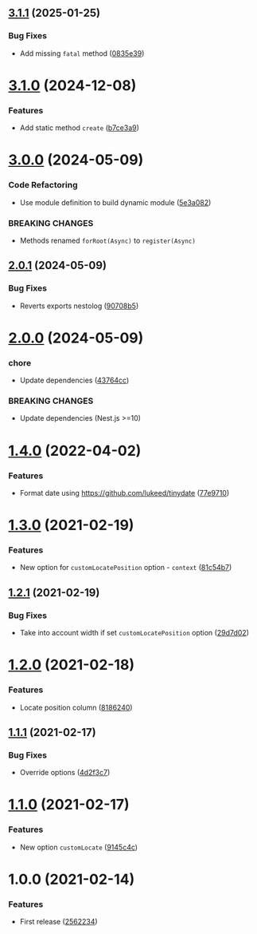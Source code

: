 ## [3.1.1](https://github.com/unlight/nestolog/compare/v3.1.0...v3.1.1) (2025-01-25)


### Bug Fixes

* Add missing `fatal` method ([0835e39](https://github.com/unlight/nestolog/commit/0835e39173c3cf57927c9ede4819bd9ad8268a55))

# [3.1.0](https://github.com/unlight/nestolog/compare/v3.0.0...v3.1.0) (2024-12-08)


### Features

* Add static method `create` ([b7ce3a9](https://github.com/unlight/nestolog/commit/b7ce3a9c44dc0f3d09ad124e614542e1ccbc5543))

# [3.0.0](https://github.com/unlight/nestolog/compare/v2.0.1...v3.0.0) (2024-05-09)


### Code Refactoring

* Use module definition to build dynamic module ([5e3a082](https://github.com/unlight/nestolog/commit/5e3a082ca0dbba5596e805c3a63d2a15743a12e6))


### BREAKING CHANGES

* Methods renamed `forRoot(Async)` to `register(Async)`

## [2.0.1](https://github.com/unlight/nestolog/compare/v2.0.0...v2.0.1) (2024-05-09)


### Bug Fixes

* Reverts exports nestolog ([90708b5](https://github.com/unlight/nestolog/commit/90708b53c0ffb74485a8ba8b840aaeb1ae2d4265))

# [2.0.0](https://github.com/unlight/nestolog/compare/v1.4.0...v2.0.0) (2024-05-09)


### chore

* Update dependencies ([43764cc](https://github.com/unlight/nestolog/commit/43764cc0a6203de7fa4bfa50391912a36c259b3b))


### BREAKING CHANGES

* Update dependencies (Nest.js >=10)

# [1.4.0](https://github.com/unlight/nestolog/compare/v1.3.0...v1.4.0) (2022-04-02)


### Features

* Format date using https://github.com/lukeed/tinydate ([77e9710](https://github.com/unlight/nestolog/commit/77e97105ed64cc7fc9fcad4b185c3dc473b2aabe))

# [1.3.0](https://github.com/unlight/nestolog/compare/v1.2.1...v1.3.0) (2021-02-19)


### Features

* New option for `customLocatePosition` option - `context` ([81c54b7](https://github.com/unlight/nestolog/commit/81c54b76d42ea5193af636c53c1d1890b7edb180))

## [1.2.1](https://github.com/unlight/nestolog/compare/v1.2.0...v1.2.1) (2021-02-19)


### Bug Fixes

* Take into account width if set `customLocatePosition` option ([29d7d02](https://github.com/unlight/nestolog/commit/29d7d02a79d5eed82983eda8593792cd752aba0f))

# [1.2.0](https://github.com/unlight/nestolog/compare/v1.1.1...v1.2.0) (2021-02-18)


### Features

* Locate position column ([8186240](https://github.com/unlight/nestolog/commit/8186240e062a9211c818583c05fe48cce18e60a6))

## [1.1.1](https://github.com/unlight/nestolog/compare/v1.1.0...v1.1.1) (2021-02-17)


### Bug Fixes

* Override options ([4d2f3c7](https://github.com/unlight/nestolog/commit/4d2f3c70baf5421b085af30036a61385fd6457b7))

# [1.1.0](https://github.com/unlight/nestolog/compare/v1.0.0...v1.1.0) (2021-02-17)


### Features

* New option `customLocate` ([9145c4c](https://github.com/unlight/nestolog/commit/9145c4cb3713f8b3d58870eef0f02648aa7e2e6d))

# 1.0.0 (2021-02-14)


### Features

* First release ([2562234](https://github.com/unlight/nestolog/commit/2562234b187ac7f0d169253021624a61cb911422))
